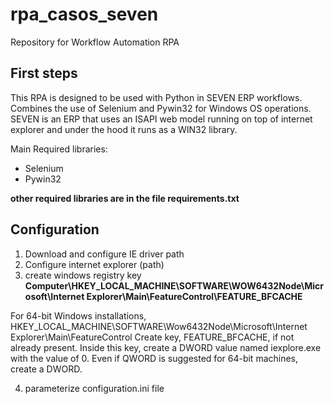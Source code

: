 # rpa_casos_seven
Repository for Workflow Automation RPA

## First steps
This RPA is designed to be used with Python in SEVEN ERP workflows. Combines the use of Selenium and Pywin32 for Windows OS operations. SEVEN is an ERP that uses an ISAPI web model running on top of internet explorer and under the hood it runs as a WIN32 library.

Main Required libraries:
- Selenium
- Pywin32
  
**other required libraries are in the file requirements.txt**

## Configuration
1. Download and configure IE driver path
2. Configure internet explorer (path)
3. create windows registry key **Computer\HKEY_LOCAL_MACHINE\SOFTWARE\WOW6432Node\Microsoft\Internet Explorer\Main\FeatureControl\FEATURE_BFCACHE**

For 64-bit Windows installations,
HKEY_LOCAL_MACHINE\SOFTWARE\Wow6432Node\Microsoft\Internet Explorer\Main\FeatureControl
Create key, FEATURE_BFCACHE, if not already present.
Inside this key, create a DWORD value named iexplore.exe with the value of 0. Even if QWORD is suggested for 64-bit machines, create a DWORD.

4. parameterize configuration.ini file
